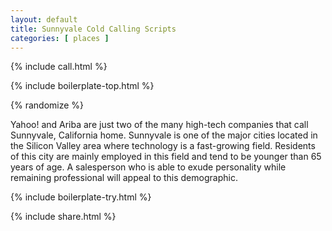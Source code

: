 ```yaml
---
layout: default
title: Sunnyvale Cold Calling Scripts
categories: [ places ]
---
```


{% include call.html %}

{% include boilerplate-top.html %}


{% randomize %}

Yahoo! and Ariba are just two of the many high-tech companies that call Sunnyvale, California home. Sunnyvale is one of the major cities located in the Silicon Valley area where technology is a fast-growing field. Residents of this city are mainly employed in this field and tend to be younger than 65 years of age. A salesperson who is able to exude personality while remaining professional will appeal to this demographic.

{% include boilerplate-try.html %}

{% include share.html %}